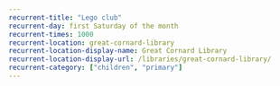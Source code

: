 ```yaml
---
recurrent-title: "Lego club"
recurrent-day: first Saturday of the month
recurrent-times: 1000
recurrent-location: great-cornard-library
recurrent-location-display-name: Great Cornard Library
recurrent-location-display-url: /libraries/great-cornard-library/
recurrent-category: ["children", "primary"]
---
```


